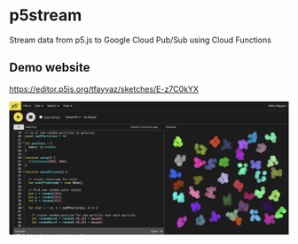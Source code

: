# p5stream

Stream data from p5.js to Google Cloud Pub/Sub using Cloud Functions

## Demo website

https://editor.p5js.org/tfayyaz/sketches/E-z7C0kYX

![p5 web editor](screenshot.png)


